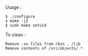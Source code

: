Usage :

    $ ./configure
    $ make -j2
    $ sudo make setuid
    
To clean :

    Remove .so files from /bin , /lib 
    Remove contents of /src/objects/ *
